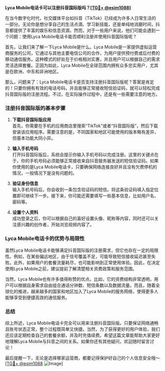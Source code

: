 **Lyca Mobile电话卡可以注册抖音国际版吗？[[TG💪+ @esim1088](https://t.me/s/esim1088)]**

在当今数字化时代，社交媒体平台如抖音（TikTok）已经成为许多人日常生活的一部分。无论你是想分享自己的生活点滴、学习新技能，还是单纯地消磨时间，抖音都提供了丰富的娱乐和信息资源。然而，对于一些用户来说，他们可能会遇到一个问题：使用Lyca Mobile电话卡能否顺利注册并使用抖音国际版呢？

首先，让我们来了解一下Lyca Mobile是什么。Lyca Mobile是一家提供虚拟运营商服务的公司，它通过与其他主要电信公司的合作，为用户提供预付费或后付费的移动通信服务。这种模式的好处在于价格相对实惠，并且用户可以根据自己的需求灵活选择套餐。正因为如此，Lyca Mobile在全球范围内拥有众多忠实用户，尤其是在欧洲、中东和非洲地区。

那么，问题来了：Lyca Mobile电话卡是否支持注册抖音国际版呢？答案是肯定的！只要你拥有有效的电话号码，并且能够正常接收短信验证码，就可以轻松完成抖音国际版的注册流程。不过，在实际操作过程中，还是有一些需要注意的地方。

### 注册抖音国际版的基本步骤

1. **下载抖音国际版应用**  
   首先，你需要在手机的应用商店里搜索“TikTok”或者“抖音国际版”，然后下载安装该应用程序。需要注意的是，不同国家和地区可能使用的版本略有差异，但基本功能大同小异。

2. **输入手机号码**  
   打开抖音国际版后，系统会提示你输入手机号码以完成注册。这里的关键点在于，你的手机号码必须能够正常接收来自抖音服务器发送的短信验证码。如果你使用的是Lyca Mobile电话卡，只要确保网络连接良好并且没有欠费停机的情况，一般情况下是没有问题的。

3. **验证身份信息**  
   输入手机号码后，你会收到一条包含验证码的短信。将这条验证码填入指定位置即可继续下一步。接下来，你可能还需要填写一些基本信息，比如用户名、密码等。

4. **设置个人资料**  
   成功登录之后，你可以根据自己的喜好设置头像、昵称等内容，同时还可以关注感兴趣的创作者，开始浏览视频内容了。

### Lyca Mobile电话卡的优势与局限性

虽然Lyca Mobile电话卡能够满足抖音国际版的注册需求，但它也存在一定的局限性。例如，在某些偏远地区，由于信号覆盖不足，可能导致短信接收延迟甚至失败。此外，如果用户的套餐流量耗尽，也可能影响到正常使用体验。因此，在决定使用Lyca Mobile之前，建议提前了解清楚相关资费政策和服务范围。

当然，Lyca Mobile也有许多值得称赞的优点。比如，它的资费结构非常透明，用户可以根据自身需求自由组合通话分钟数、短信条数以及数据流量。而且，随着全球化的推进，越来越多的国家和地区加入了Lyca Mobile的服务网络，使得更多人能够享受到便捷高效的通信服务。

### 总结

综上所述，Lyca Mobile电话卡完全可以用来注册抖音国际版。只要保证网络通畅且账号状态正常，整个过程既简单又快捷。当然，为了获得更好的用户体验，我们还应该定期检查自己的套餐余额，并及时充值续费。希望这篇文章能帮助大家更好地理解Lyca Mobile与抖音之间的关系。如果你还有其他疑问，欢迎随时留言讨论！

最后提醒一下，无论是选择哪家运营商，都要记得保护好自己的个人信息安全哦～ [[TG💪+ @esim1088](https://t.me/s/esim1088) ![Image](https://i.postimg.cc/4NQfJmqS/Snipaste-2025-05-13-00-14-12.png)]
